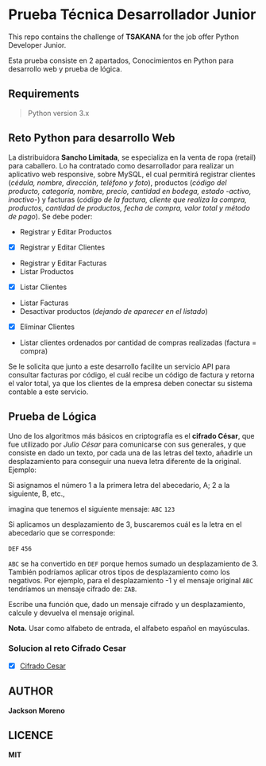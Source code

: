 # Prueba Técnica Desarrollador Junior
This repo contains the challenge of **TSAKANA** for the job offer Python Developer Junior.

Esta prueba consiste en 2 apartados, Conocimientos en Python para desarrollo web y prueba de lógica.


## Requirements
> Python version 3.x


## Reto Python para desarrollo Web

La distribuidora **Sancho Limitada**, se especializa en la venta de ropa (retail) para caballero. Lo ha contratado como desarrollador para realizar un aplicativo web responsive, sobre MySQL, el cual permitirá registrar clientes (*cédula, nombre, dirección, teléfono y foto*), productos (*código del producto, categoría, nombre, precio, cantidad en bodega, estado -activo, inactivo-*) y facturas (*código de la factura, cliente que realiza la compra, productos, cantidad de productos, fecha de compra, valor total y método de pago*). Se debe poder: 

- Registrar y Editar Productos 
- [x] Registrar y Editar Clientes 
- Registrar y Editar Facturas 
- Listar Productos 
- [x] Listar Clientes 
- Listar Facturas 
- Desactivar productos (*dejando de aparecer en el listado*)
- [x] Eliminar Clientes
- Listar clientes ordenados por cantidad de compras realizadas (factura = compra)

Se le solicita que junto a este desarrollo facilite un servicio API para consultar facturas por código, el cuál recibe un código de factura y retorna el valor total, ya que los clientes de la empresa deben conectar su sistema contable a este servicio.


## Prueba de Lógica 

Uno de los algoritmos más básicos en criptografía es el **cifrado César**, que fue utilizado por *Julio César* para comunicarse con sus generales, y que consiste en dado un texto, por cada una de las letras del texto, añadirle un desplazamiento para conseguir una nueva letra diferente de la original. Ejemplo: 

Si asignamos el número 1 a la primera letra del abecedario, A; 2 a la siguiente, B, etc., 

imagina que tenemos el siguiente mensaje: 
`ABC`
`123` 

Si aplicamos un desplazamiento de 3, buscaremos cuál es la letra en el abecedario que se corresponde: 

`DEF` 
`456`

`ABC` se ha convertido en `DEF` porque hemos sumado un desplazamiento de 3. También podríamos aplicar otros tipos de desplazamiento como los negativos.
Por ejemplo, para el desplazamiento -1 y el mensaje original `ABC` tendríamos un mensaje cifrado de: `ZAB`. 

Escribe una función que, dado un mensaje cifrado y un desplazamiento, calcule y devuelva el mensaje original. 

**Nota.** Usar como alfabeto de entrada, el alfabeto español en mayúsculas.

### Solucion al reto Cifrado Cesar
* [x] [Cifrado Cesar](cifrado_cesar.py)


## AUTHOR
**Jackson Moreno**


## LICENCE
**MIT**

